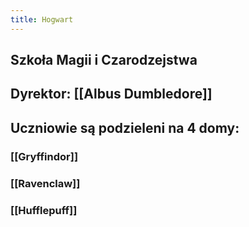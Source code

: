 ```yaml
---
title: Hogwart
---
```


## Szkoła Magii i Czarodzejstwa
## Dyrektor: [[Albus Dumbledore]]
## Uczniowie są podzieleni na 4 domy:
### [[Gryffindor]]
### [[Ravenclaw]]
### [[Hufflepuff]]
###
